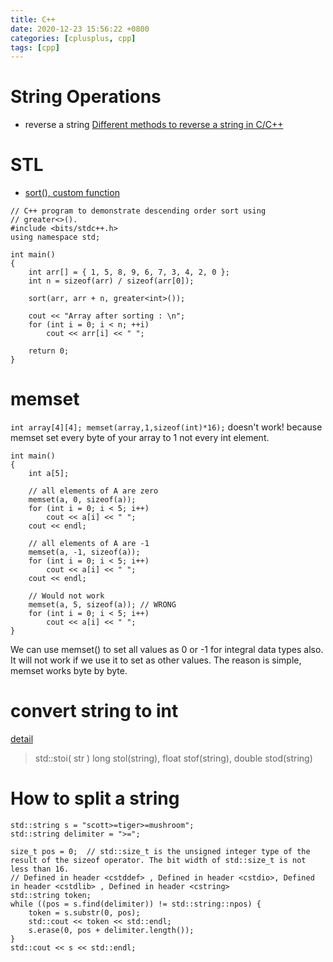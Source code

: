 ```yaml
---
title: C++
date: 2020-12-23 15:56:22 +0800
categories: [cplusplus, cpp]
tags: [cpp]
---
```


# String Operations
- reverse a string
[Different methods to reverse a string in C/C++](https://www.geeksforgeeks.org/reverse-a-string-in-c-cpp-different-methods/)

# STL
- [sort(), custom function](https://www.geeksforgeeks.org/sort-c-stl/)
```
// C++ program to demonstrate descending order sort using
// greater<>().
#include <bits/stdc++.h>
using namespace std;

int main()
{
    int arr[] = { 1, 5, 8, 9, 6, 7, 3, 4, 2, 0 };
    int n = sizeof(arr) / sizeof(arr[0]);

    sort(arr, arr + n, greater<int>());

    cout << "Array after sorting : \n";
    for (int i = 0; i < n; ++i)
        cout << arr[i] << " ";

    return 0;
}
```
# memset
`int array[4][4]; memset(array,1,sizeof(int)*16);` doesn't work!
because memset set every byte of your array to 1 not every int element.
```
int main()
{
    int a[5];

    // all elements of A are zero
    memset(a, 0, sizeof(a));
    for (int i = 0; i < 5; i++)
        cout << a[i] << " ";
    cout << endl;

    // all elements of A are -1
    memset(a, -1, sizeof(a));
    for (int i = 0; i < 5; i++)
        cout << a[i] << " ";
    cout << endl;

    // Would not work
    memset(a, 5, sizeof(a)); // WRONG
    for (int i = 0; i < 5; i++)
        cout << a[i] << " ";
}
```
We can use memset() to set all values as 0 or -1 for integral data types also.
It will not work if we use it to set as other values. The reason is simple, memset works byte by byte.

# convert string to int
[detail](https://en.cppreference.com/w/cpp/string/basic_string/stol)
> std::stoi( str )
> long stol(string), float stof(string), double stod(string)

# How to split a string
```cplusplus
std::string s = "scott>=tiger>=mushroom";
std::string delimiter = ">=";

size_t pos = 0;  // std::size_t is the unsigned integer type of the result of the sizeof operator. The bit width of std::size_t is not less than 16.
// Defined in header <cstddef> , Defined in header <cstdio>, Defined in header <cstdlib> , Defined in header <cstring>
std::string token;
while ((pos = s.find(delimiter)) != std::string::npos) {
    token = s.substr(0, pos);
    std::cout << token << std::endl;
    s.erase(0, pos + delimiter.length());
}
std::cout << s << std::endl;
```
